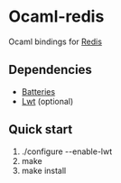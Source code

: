 # Ocaml-redis

Ocaml bindings for [Redis](http://redis.io/)

## Dependencies

* [Batteries](https://github.com/ocaml-batteries-team/batteries-included.git)
* [Lwt](http://ocsigen.org/lwt/install) (optional)

## Quick start

1. ./configure --enable-lwt
2. make
3. make install
